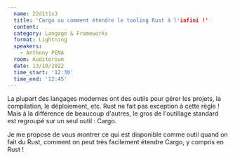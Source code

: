 ```yaml
---
  name: 22d1t1s3
  title: 'Cargo ou comment étendre le tooling Rust à l'infini !'
  content:
  category: Langage & Frameworks
  format: Lightning
  speakers: 
    - Anthony PENA
  room: Auditorium
  date: 13/10/2022
  time_start: '12:30'
  time_end: '12:45'
---
```

La plupart des langages modernes ont des outils pour gérer les projets, la compilation, le déploiement, etc. Rust ne fait pas exception à cette règle ! Mais à la différence de beaucoup d'autres, le gros de l'outillage standard est regroupé sur un seul outil : Cargo.

Je me propose de vous montrer ce qui est disponible comme outil quand on fait du Rust, comment on peut très facilement étendre Cargo, y compris en Rust !
